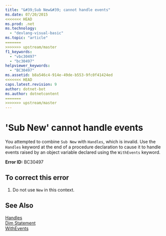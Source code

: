 ```yaml
---
title: "&#39;Sub New&#39; cannot handle events"
ms.date: 07/20/2015
<<<<<<< HEAD
ms.prod: .net
ms.technology: 
  - "devlang-visual-basic"
ms.topic: "article"
=======
>>>>>>> upstream/master
f1_keywords: 
  - "vbc30497"
  - "bc30497"
helpviewer_keywords: 
  - "BC30497"
ms.assetid: b8a546c4-914e-49de-b553-9fc0f41424ed
<<<<<<< HEAD
caps.latest.revision: 9
author: dotnet-bot
ms.author: dotnetcontent
=======
>>>>>>> upstream/master
---
```

# &#39;Sub New&#39; cannot handle events
You attempted to combine `Sub New` with `Handles`, which is invalid. Use the `Handles` keyword at the end of a procedure declaration to cause it to handle events raised by an object variable declared using the `WithEvents` keyword.  
  
 **Error ID:** BC30497  
  
## To correct this error  
  
1.  Do not use `New` in this context.  
  
## See Also  
 [Handles](../../visual-basic/language-reference/statements/handles-clause.md)  
 [Dim Statement](../../visual-basic/language-reference/statements/dim-statement.md)  
 [WithEvents](../../visual-basic/language-reference/modifiers/withevents.md)
